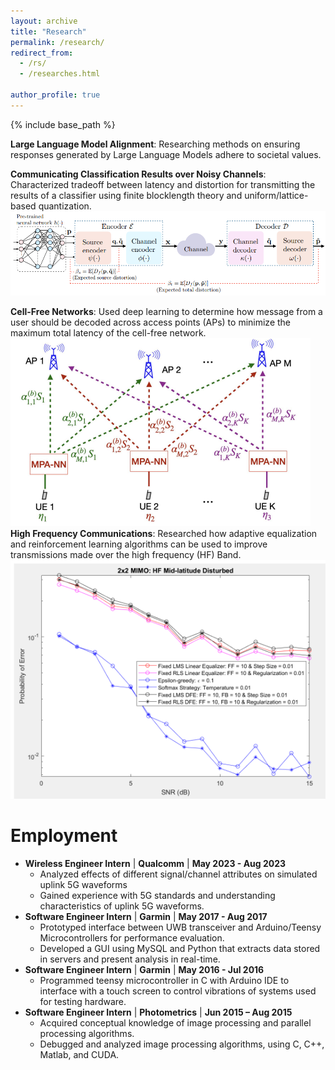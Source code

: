 ```yaml
---
layout: archive
title: "Research"
permalink: /research/
redirect_from: 
  - /rs/
  - /researches.html
  
author_profile: true
---
```


{% include base_path %}



**Large Language Model Alignment**: Researching methods on ensuring responses generated by Large Language Models adhere to societal values.
 
**Communicating Classification Results over Noisy Channels**: Characterized tradeoff between latency and distortion for transmitting the results of a classifier using finite blocklength theory and uniform/lattice-based quantization.
![Alt text](./images/latdist.png)

**Cell-Free Networks**: Used deep learning to determine how message from a user should be decoded across access points (APs) to minimize the maximum total latency of the cell-free network.
 ![Alt text](./images/cellfree.png)
**High Frequency Communications**: Researched how adaptive equalization and reinforcement learning algorithms can be used to improve transmissions made over the high frequency (HF) Band.
 ![Alt text](./images/hf.png)


Employment
===============
* **Wireless Engineer Intern** | **Qualcomm** | **May 2023 - Aug 2023**
  * Analyzed effects of different signal/channel attributes on simulated uplink 5G waveforms
  * Gained experience with 5G standards and understanding characteristics of uplink 5G waveforms.
* **Software Engineer Intern** | **Garmin** | **May 2017 - Aug 2017**
  * Prototyped interface between UWB transceiver and Arduino/Teensy Microcontrollers for performance evaluation.
  * Developed a GUI using MySQL and Python that extracts data stored in servers and present analysis in real-time.
* **Software Engineer Intern** | **Garmin** | **May 2016 - Jul 2016**
  * Programmed teensy microcontroller in C with Arduino IDE to interface with a touch screen to control 
    vibrations of systems used for testing hardware. 
* **Software Engineer Intern** | **Photometrics** | **Jun 2015 – Aug 2015**
   * Acquired conceptual knowledge of image processing and parallel processing algorithms.
   * Debugged and analyzed image processing algorithms, using C, C++, Matlab, and CUDA.





